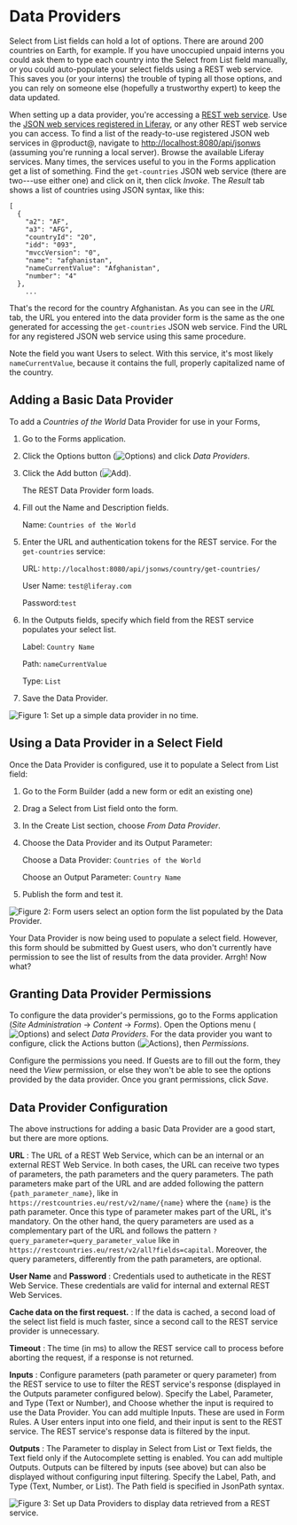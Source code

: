 # Data Providers [](id=data-providers)

Select from List fields can hold a lot of options. There are around 200
countries on Earth, for example. If you have unoccupied unpaid interns you could
ask them to type each country into the Select from List field manually, or you
could auto-populate your select fields using a REST web service. This saves you
(or your interns) the trouble of typing all those options, and you can rely on
someone else (hopefully a trustworthy expert) to keep the data updated.

When setting up a data provider, you're accessing a 
[REST web service](https://en.wikipedia.org/wiki/Representational_state_transfer). 
Use the 
[JSON web services registered in Liferay](/develop/tutorials/-/knowledge_base/7-0/registering-json-web-services),
or any other REST web service you can access. To find a list of the ready-to-use
registered JSON web services in @product@, navigate to
[http://localhost:8080/api/jsonws](http://localhost:8080/api/jsonws) (assuming
you're running a local server). Browse the available Liferay services. Many
times, the services useful to you in the Forms application get a list of
something. Find the `get-countries` JSON web service (there are two---use either
one) and click on it, then click *Invoke*. The *Result* tab shows a list of
countries using JSON syntax, like this:

    [
      {
        "a2": "AF",
        "a3": "AFG",
        "countryId": "20",
        "idd": "093",
        "mvccVersion": "0",
        "name": "afghanistan",
        "nameCurrentValue": "Afghanistan",
        "number": "4"
      },
        ...

That's the record for the country Afghanistan. As you can see in the *URL* tab,
the URL you entered into the data provider form is the same as the one generated
for accessing the `get-countries` JSON web service. Find the URL for any
registered JSON web service using this same procedure. 

Note the field you want Users to select. With this service, it's most likely
`nameCurrentValue`, because it contains the full, properly capitalized name of
the country.

## Adding a Basic Data Provider [](id=adding-a-basic-data-provider)

To add a *Countries of the World* Data Provider for use in your Forms,

1.  Go to the Forms application.

2.  Click the Options button (![Options](../../images/icon-options.png)) and
    click *Data Providers*.

3.  Click the Add button (![Add](../../images/icon-add.png)).

    The REST Data Provider form loads.

4.  Fill out the Name and Description fields.

    Name: `Countries of the World`

5.  Enter the URL and authentication tokens for the REST service. For the
    `get-countries` service:

    URL: `http://localhost:8080/api/jsonws/country/get-countries/`

    User Name: `test@liferay.com`

    Password:`test`

6.  In the Outputs fields, specify which field from the REST service populates
    your select list. 

    Label: `Country Name`

    Path: `nameCurrentValue` 

    Type: `List`

7.  Save the Data Provider.

![Figure 1: Set up a simple data provider in no time.](../../images/forms-simple-data-provider.png)


<!--    provides the full, properly capitalized country name, and that’s what you want users of the form to see. We are using JsonPath to navigate the returning xml structure. JsonPath uses special notation to represent nodes and their connections to adjacent nodes in a path. There are two styles of notation, namely dot and bracket.
You can check more detail on this topic on the links showing in your screen:
http://jsonpath.com/

http://goessner.net/articles/JsonPath/

https://www.pluralsight.com/blog/tutorials/introduction-to-jsonpath

I'm using the same service but for outputing the EU countries only. The Path in the outputs needs to be Json Path. Use this website http://jsonpath.com/? to test the output and understand the expression you need to have.
I'm currently recording the videos for our training and the chapter on data providers looks like the text below.

Hope this helps!
RL
-->

## Using a Data Provider in a Select Field [](id=using-a-data-provider-in-a-select-field)

Once the Data Provider is configured, use it to populate a Select from List field:

1.  Go to the Form Builder (add a new form or edit an existing one)

2.  Drag a Select from List field onto the form.

3.  In the Create List section, choose *From Data Provider*.

4.  Choose the Data Provider and its Output Parameter:

    Choose a Data Provider: `Countries of the World`

    Choose an Output Parameter: `Country Name`

5.  Publish the form and test it. 

![Figure 2: Form users select an option form the list populated by the Data Provider.](../../images/forms-select-data-provider.png)

Your Data Provider is now being used to populate a select field. However, this
form should be submitted by Guest users, who don't currently have permission to
see the list of results from the data provider. Arrgh! Now what? 

## Granting Data Provider Permissions [](id=granting-data-provider-permissions)

To configure the data provider's permissions, go to the Forms application (*Site
Administration* &rarr; *Content* &rarr; *Forms*). Open the Options menu
(![Options](../../images/icon-options.png)) and select *Data Providers*. For
the data provider you want to configure, click the Actions button
(![Actions](../../images/icon-actions.png)), then *Permissions*. 

Configure the permissions you need. If Guests are to fill out the form, they
need the *View* permission, or else they won't be able to see the options
provided by the data provider. Once you grant permissions, click *Save*.

## Data Provider Configuration [](id=data-provider-configuration)

The above instructions for adding a basic Data Provider are a good start, but
there are more options.

**URL** : The URL of a REST Web Service, which can be an internal or an external REST Web Service. In both cases, the URL can receive two types of parameters, the path parameters and the query parameters. The path parameters make part of the URL and are added following the pattern `{path_parameter_name}`, like in `https://restcountries.eu/rest/v2/name/{name}` where the `{name}` is the path parameter. Once this type of parameter makes part of the URL, it's mandatory. On the other hand, the query parameters are used as a complementary part of the URL and follows the pattern `?query_parameter=query_parameter_value` like in `https://restcountries.eu/rest/v2/all?fields=capital`. Moreover, the query parameters, differently from the path parameters, are optional.

**User Name** and **Password** : Credentials used to autheticate in the REST Web Service. These credentials are valid for internal and external REST Web Services.

<!-- NOT WORKING, LEAVE OUT UNTIL I CONFIRM IT'S NON-FUNCTIONAL *Support filtering by keyword.*
: Filter the REST service call's results by a valid parameter from the REST
service.

When this parameter is enabled, a new field named Filter Parameter Name is displayed in the Data Provider configuration. This field receives the name of a query parameter, which will be used to filter the results of the Data Provider. It's important to emphasize that this field only supports a single query parameter.

This field was created some time ago and it was designed to work as the Autocomplete of the Text field, i.e. the user types a text and this text is used as a Data Provider query parameter, which will filter the results on the fly. Although, with the Forms evolution, its funcionality was replaced by the Inputs field and this field isn't working anymore. The goal is remove the Support filtering by keyword option and the field Filter Parameter Name in a near future.
-->

**Cache data on the first request.**
: If the data is cached, a second load of the select list field is much faster,
since a second call to the REST service provider is unnecessary.

**Timeout**
: The time (in ms) to allow the REST service call to process before aborting the
request, if a response is not returned.

**Inputs**
: Configure parameters (path parameter or query parameter) from the REST service to use to filter the REST service's response (displayed in the Outputs parameter configured below). Specify the
Label, Parameter, and Type (Text or Number), and Choose whether the input is
required to use the Data Provider. You can add multiple Inputs. These are used
in Form Rules. A User enters input into one field, and their input is sent to
the REST service. The REST service's response data is filtered by the input.

**Outputs**
: The Parameter to display in Select from List or Text fields, the Text field only if the Autocomplete setting is enabled. You can add multiple Outputs. Outputs can be filtered by inputs (see above) but can also be displayed without configuring input filtering. Specify the Label, Path, and Type (Text,
Number, or List). The Path field is specified in JsonPath syntax.

![Figure 3: Set up Data Providers to display data retrieved from a REST service.](../../images/forms-data-provider-configuration.png)